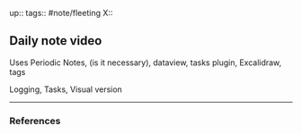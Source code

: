 up::
tags:: #note/fleeting 
X:: 

## Daily note video

Uses Periodic Notes, (is it necessary), dataview, tasks plugin, Excalidraw, tags

Logging, Tasks, Visual version

---

### References
